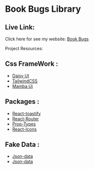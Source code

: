 # Book Bugs Library

## Live Link: 
Click here for see my website:  [Book Bugs](https://b9-assignment8-ratan-code-sr.netlify.app/)

Project Resources:
## Css FrameWork :
- [Daisy UI](https://daisyui.com/)
- [TailwindCSS](https://tailwindcss.com/)
- [Mamba Ui](https://mambaui.com/components)

## Packages :
- [React-toastify](https://www.npmjs.com/package/react-toastify)
- [React-Router](https://reactrouter.com/en/main)
- [Prop-Types](https://www.npmjs.com/package/prop-types)
- [React-Icons](https://react-icons.github.io/react-icons/)

## Fake Data :
- [Json-data](data.json)
- [Json-data](blogs.json)
